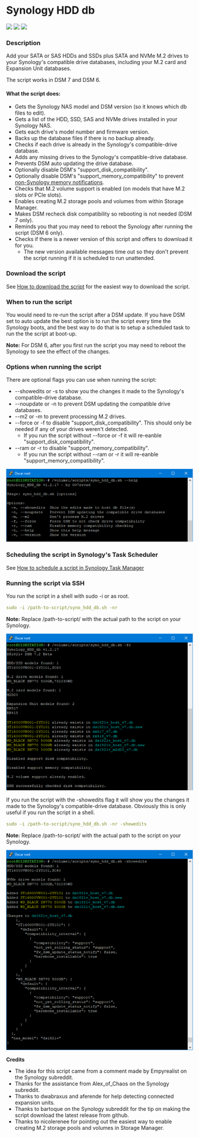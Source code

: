 # Synology HDD db

<a href="https://github.com/007revad/Synology_HDD_db/releases"><img src="https://img.shields.io/github/release/007revad/Synology_HDD_db.svg"></a>
<a href="https://hits.seeyoufarm.com"><img src="https://hits.seeyoufarm.com/api/count/incr/badge.svg?url=https%3A%2F%2Fgithub.com%2F007revad%2FSynology_HDD_db&count_bg=%2379C83D&title_bg=%23555555&icon=&icon_color=%23E7E7E7&title=hits&edge_flat=false"/></a>
[![](https://img.shields.io/static/v1?label=Sponsor&message=%E2%9D%A4&logo=GitHub&color=%23fe8e86)](https://github.com/sponsors/007revad)

### Description

Add your SATA or SAS HDDs and SSDs plus SATA and NVMe M.2 drives to your Synology's compatible drive databases, including your M.2 card and Expansion Unit databases. 

The script works in DSM 7 and DSM 6.

#### What the script does:

* Gets the Synology NAS model and DSM version (so it knows which db files to edit).
* Gets a list of the HDD, SSD, SAS and NVMe drives installed in your Synology NAS.
* Gets each drive's model number and firmware version.
* Backs up the database files if there is no backup already.
* Checks if each drive is already in the Synology's compatible-drive database.
* Adds any missing drives to the Synology's compatible-drive database.
* Prevents DSM auto updating the drive database.
* Optionally disable DSM's "support_disk_compatibility".
* Optionally disable DSM's "support_memory_compatibility" to prevent <a href=images/ram_wanring.png/>non-Synology memory notifications</a>.
* Checks that M.2 volume support is enabled (on models that have M.2 slots or PCIe slots).
* Enables creating M.2 storage pools and volumes from within Storage Manager.
* Makes DSM recheck disk compatibility so rebooting is not needed (DSM 7 only).
* Reminds you that you may need to reboot the Synology after running the script (DSM 6 only).
* Checks if there is a newer version of this script and offers to download it for you.
  * The new version available messages time out so they don't prevent the script running if it is scheduled to run unattended.

### Download the script

See <a href=images/how_to_download.png/>How to download the script</a> for the easiest way to download the script.

### When to run the script

You would need to re-run the script after a DSM update. If you have DSM set to auto update the best option is to run the script every time the Synology boots, and the best way to do that is to setup a scheduled task to run the the script at boot-up.

**Note:** For DSM 6, after you first run the script you may need to reboot the Synology to see the effect of the changes.

### Options when running the script

There are optional flags you can use when running the script:
* --showedits or -s to show you the changes it made to the Synology's compatible-drive database.
* --noupdate or -n to prevent DSM updating the compatible drive databases.
* --m2 or -m to prevent processing M.2 drives.
* --force or -f to disable "support_disk_compatibility". This should only be needed if any of your drives weren't detected.
  * If you run the script without --force or -f it will re-eanble "support_disk_compatibility".
* --ram or -r to disable "support_memory_compatibility".
  * If you run the script without --ram or -r it will re-eanble "support_memory_compatibility".

<p align="leftr"><img src="images/syno_hdd_db_help.png"></p>

### Scheduling the script in Synology's Task Scheduler

See <a href=how_to_schedule.md/>How to schedule a script in Synology Task Manager</a>

### Running the script via SSH

You run the script in a shell with sudo -i or as root.

```YAML
sudo -i /path-to-script/syno_hdd_db.sh -nr
```

**Note:** Replace /path-to-script/ with the actual path to the script on your Synology.

<p align="leftr"><img src="images/syno_hdd_db1.png"></p>

If you run the script with the -showedits flag it will show you the changes it made to the Synology's compatible-drive database. Obviously this is only useful if you run the script in a shell.

```YAML
sudo -i /path-to-script/syno_hdd_db.sh -nr -showedits
```

**Note:** Replace /path-to-script/ with the actual path to the script on your Synology.

<p align="leftr"><img src="images/syno_hdd_db.png"></p>

**Credits**

- The idea for this script came from a comment made by Empyrealist on the Synology subreddit.
- Thanks for the assistance from Alex_of_Chaos on the Synology subreddit.
- Thanks to dwabraxus and aferende for help detecting connected expansion units.
- Thanks to bartoque on the Synology subreddit for the tip on making the script download the latest release from github.
- Thanks to nicolerenee for pointing out the easiest way to enable creating M.2 storage pools and volumes in Storage Manager.
